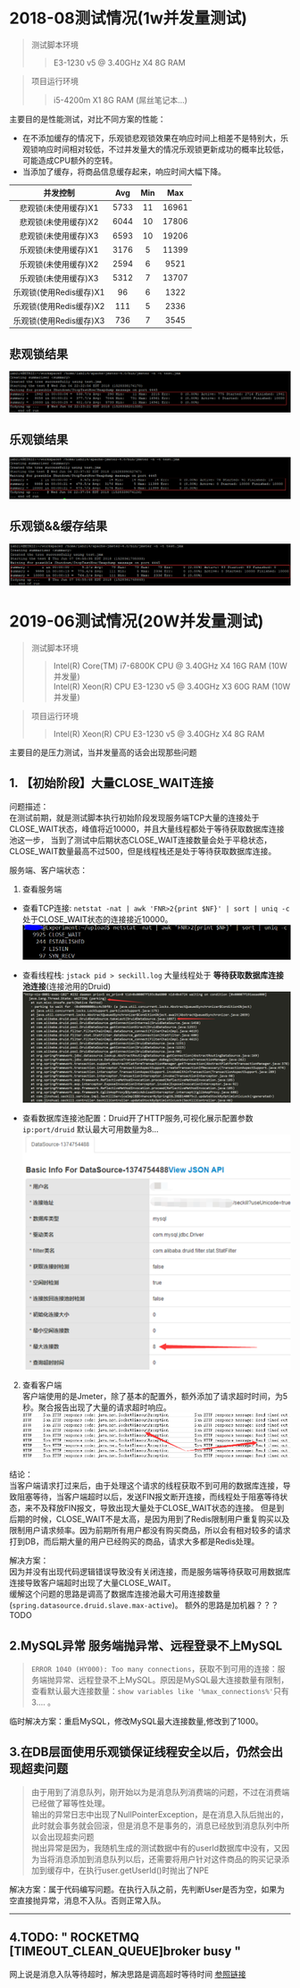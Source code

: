 # 2018-08测试情况(1w并发量测试)
  > 测试脚本环境
  >> E3-1230 v5 @ 3.40GHz X4  8G RAM  
  
  > 项目运行环境
  >> i5-4200m X1 8G RAM (屌丝笔记本...)
  
主要目的是性能测试，对比不同方案的性能：
- 在不添加缓存的情况下，乐观锁悲观锁效果在响应时间上相差不是特别大，乐观锁响应时间相对较低，不过并发量大的情况乐观锁更新成功的概率比较低，可能造成CPU额外的空转。
- 当添加了缓存，将商品信息缓存起来，响应时间大幅下降。
  
  
|并发控制|Avg|Min|Max|
|:-----:|:-:|:-:|:-:|
|悲观锁(未使用缓存)X1|5733|11|16961
|悲观锁(未使用缓存)X2|6044|10|17806
|悲观锁(未使用缓存)X3|6593|10|19206
|乐观锁(未使用缓存)X1|3176|5|11399
|乐观锁(未使用缓存)X2|2594|6|9521
|乐观锁(未使用缓存)X3|5312|7|13707
|乐观锁(使用Redis缓存)X1|96|6|1322
|乐观锁(使用Redis缓存)X2|111|5|2336
|乐观锁(使用Redis缓存)X3|736|7|3545

## 悲观锁结果
![悲观锁](imgs/pessiX1.png)

## 乐观锁结果  
![乐观锁](imgs/optiX1.png)

## 乐观锁&&缓存结果  
![乐观锁&&缓存](imgs/optiCacheX2.png)
  
# 2019-06测试情况(20W并发量测试)
> 测试脚本环境
>>Intel(R) Core(TM) i7-6800K CPU @ 3.40GHz X4  16G RAM  (10W并发量)  
>>Intel(R) Xeon(R) CPU E3-1230 v5 @ 3.40GHz X3 60G RAM  (10W并发量)
    
> 项目运行环境
>>Intel(R) Xeon(R) CPU E3-1230 v5 @ 3.40GHz X4 8G RAM

主要目的是压力测试，当并发量高的话会出现那些问题
## 1. 【初始阶段】大量CLOSE_WAIT连接
问题描述：  
在测试前期，就是测试脚本执行初始阶段发现服务端TCP大量的连接处于CLOSE_WAIT状态，峰值将近10000，并且大量线程都处于等待获取数据库连接池这一步，
当到了测试中后期状态CLOSE_WAIT连接数量会处于平稳状态，CLOSE_WAIT数量最高不过500，但是线程栈还是处于等待获取数据库连接。

服务端、客户端状态：
1. 查看服务端
- 查看TCP连接: `netstat -nat | awk 'FNR>2{print $NF}' | sort | uniq -c`处于CLOSE_WAIT状态的连接接近10000。  
![CLOSE_WAIT连接数量](imgs/close_wait.png)  

- 查看线程栈: `jstack pid > seckill.log` 大量线程处于 **等待获取数据库连接池连接**(连接池用的Druid)
![获取Druid连接](imgs/druid.png)

- 查看数据库连接池配置：Druid开了HTTP服务,可视化展示配置参数`ip:port/druid` 默认最大可用数量为8...
![DruidConfig](imgs/druidConfig.png)

2. 查看客户端  
客户端使用的是Jmeter，除了基本的配置外，额外添加了请求超时时间，为5秒。聚合报告出现了大量的请求超时响应。  
![clientTimeOut](imgs/clientTimeOut.png)

结论：  
当客户端请求打过来后，由于处理这个请求的线程获取不到可用的数据库连接，导致阻塞等待，当客户端超时以后，发送FIN报文断开连接，而线程处于阻塞等待状态，来不及释放FIN报文，导致出现大量处于CLOSE_WAIT状态的连接。
但是到后期的时候，CLOSE_WAIT不是太高，是因为用到了Redis限制用户重复购买以及限制用户请求频率。因为前期所有用户都没有购买商品，所以会有相对较多的请求打到DB，而后期大量的用户已经购买的商品，请求大多都是Redis处理。

解决方案：  
因为并没有出现代码逻辑错误导致没有关闭连接，而是服务端等待获取可用数据库连接导致客户端超时出现了大量CLOSE_WAIT。  
缓解这个问题的思路是调高了数据库连接池最大可用连接数量(`spring.datasource.druid.slave.max-active`)。 额外的思路是加机器？？？TODO

## 2.MySQL异常 服务端抛异常、远程登录不上MySQL
> `ERROR 1040 (HY000): Too many connections`，获取不到可用的连接：服务端抛异常、远程登录不上MySQL。原因是MySQL最大连接数量有限制，查看默认最大连接数量：`show variables like '%max_connections%'`只有3.... 。

临时解决方案：重启MySQL，修改MySQL最大连接数量,修改到了1000。

## 3.在DB层面使用乐观锁保证线程安全以后，仍然会出现超卖问题
> 由于用到了消息队列，刚开始以为是消息队列消费端的问题，不过在消费端已经做了幂等性处理。  
输出的异常日志中出现了NullPointerException，是在消息入队后抛出的，此时就会事务就会回滚，但是消息不是事务的，消息已经放到消息队列中所以会出现超卖问题  
抛出异常是因为，我随机生成的测试数据中有的userId数据库中没有，又因为当将消息添加到消息队列以后，还需要将用户针对这件商品的购买记录添加到缓存中，在执行user.getUserId()时抛出了NPE

解决方案：属于代码编写问题。在执行入队之前，先判断User是否为空，如果为空直接抛异常，消息不入队。否则正常入队。

---
## 4.TODO: " ROCKETMQ [TIMEOUT_CLEAN_QUEUE]broker busy "
网上说是消息入队等待超时，解决思路是调高超时等待时间
[参照链接](http://mail-archives.apache.org/mod_mbox/rocketmq-users/201706.mbox/%3CCANMLrBiA3_YVzYKrW+UAYGEtYmdAmK7GYO+DutEMOMJEZDdrow@mail.gmail.com%3E)
